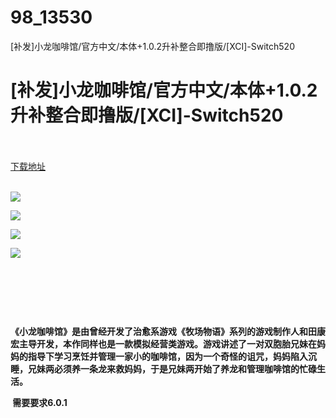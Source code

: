 # 98_13530
[补发]小龙咖啡馆/官方中文/本体+1.0.2升补整合即撸版/[XCI]-Switch520
# [补发]小龙咖啡馆/官方中文/本体+1.0.2升补整合即撸版/[XCI]-Switch520
 <br/></br>
[下载地址](https://www.switch520.cc/article/13530 "下载地址")
<br/></br>

<p><img src="https://www.switch520.cc/muke_img/upload_art_editor_20210509-1_7ef110e3a679ebeab2e586153f64b489.jpg"></p>
<p><img src="https://www.switch520.cc/muke_img/upload_art_editor_20210509-1_fe549a01d37be35aa13976b8f4916a9c.jpg"></p>
<p><img src="https://www.switch520.cc/muke_img/upload_art_editor_20210509-1_795a2f34ca6b51567c97c82c3d29d539.jpg"></p>
<p><img src="https://www.switch520.cc/muke_img/upload_art_editor_20210509-1_593a643624839df123540dc7a2ecc545.jpg"></p>
<p>&nbsp;</p>
<p>&nbsp;</p>
<p><strong>&nbsp;</strong></p>
<p><strong>《小龙咖啡馆》是由曾经开发了治愈系游戏《牧场物语》系列的游戏制作人和田康宏主导开发，本作同样也是一款模拟经营类游戏。游戏讲述了一对双胞胎兄妹在妈妈的指导下学习烹饪并管理一家小的咖啡馆，因为一个奇怪的诅咒，妈妈陷入沉睡，兄妹两必须养一条龙来救妈妈，于是兄妹两开始了养龙和管理咖啡馆的忙碌生活。</strong></p>
<p><strong>&nbsp;需要要求6.0.1</strong></p>
